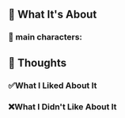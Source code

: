 
## 🔬 What It's About


### 🧙 main characters:


## 🧠 Thoughts


### ✅What I Liked About It



### ❌What I Didn't Like About It


